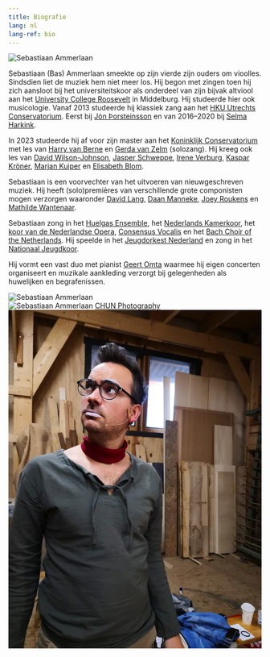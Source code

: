 ```yaml
---
title: Biografie
lang: nl
lang-ref: bio
---
```


<!-- {% include carousel.html height="50" unit="%" duration="7" number="1" %} -->

<img src="/images/bio_rechts.jpg" alt="Sebastiaan Ammerlaan" class="fr w-third ml-auto br-100">

Sebastiaan (Bas) Ammerlaan smeekte op zijn vierde zijn ouders om vioolles. Sindsdien liet de muziek hem niet meer los. Hij begon met zingen toen hij zich aansloot bij het universiteitskoor als onderdeel van zijn bijvak altviool aan het [University College Roosevelt](https://www.ucr.nl) in Middelburg. Hij studeerde hier ook musicologie. Vanaf 2013 studeerde hij klassiek zang aan het [HKU Utrechts Conservatorium](https://www.hku.nl/en/study-at-hku/utrechts-conservatorium). Eerst bij [Jón Þorsteinsson](https://www.jonthorsteinsson.com) en van 2016–2020 bij [Selma Harkink](http://www.selmaharkink.com). 

In 2023 studeerde hij af voor zijn master aan het [Koninklijk Conservatorium](https://www.koncon.nl/) met les van [Harry van Berne](https://www.koxvocaal.nl/vocalist/harry-van-berne/) en [Gerda van Zelm](https://nl.linkedin.com/in/gerdavanzelm) (solozang). Hij kreeg ook les van [David Wilson-Johnson](https://davidwilsonjohnson.eu/), [Jasper Schweppe](https://www.jasperschweppe.nl/), [Irene Verburg](http://www.ireneverburg.nl), [Kaspar Kröner](http://kasparkroener.weebly.com/), [Marjan Kuiper](http://www.marjankuiper.nl) en [Elisabeth Blom](https://www.elisabethblom.nl/).

Sebastiaan is een voorvechter van het uitvoeren van nieuwgeschreven muziek. Hij heeft (solo)premières van verschillende grote componisten mogen verzorgen waaronder [David Lang](https://davidlangmusic.com/), [Daan Manneke](https://www.daanmanneke.nl/), [Joey Roukens](https://joeyroukens.com/) en [Mathilde Wantenaar](https://donemus.nl/composer/mathilde-wantenaar/). 

Sebastiaan zong in het [Huelgas Ensemble](https://www.huelgasensemble.be/), het [Nederlands Kamerkoor](https://www.nederlandskamerkoor.nl/), het [koor van de Nederlandse Opera](https://www.operaballet.nl/koor-van-de-nationale-opera-0), [Consensus Vocalis](https://consensusvocalis.nl/) en het [Bach Choir of the Netherlands](https://beleefklassiek.nl/The-Bach-Choir-Orchestra-of-the-Netherlands). <!--  en [NKK NXT](https://www.nederlandskamerkoor.nl/nl/nkk-nxt) en zong mee met [Meesters & Gezellen](http://www.tettix.nl/) (2016 tot 2018), de [Dutch National Opera Academy](http://www.opera-academy.nl/), [Muziektheater Hollands Diep](http://muziektheaterhollandsdiep.nl/), [TENSO Europe Chamber Choir](https://www.tensoeuropechamberchoir.eu/) en het [Zed Chamber Choir](https://www.hollandscollectief.com/). -->Hij speelde in het [Jeugdorkest Nederland](https://www.jeugdorkest.nl/) en zong in het [Nationaal Jeugdkoor](http://www.nationalekoren.nl).  

Hij vormt een vast duo met pianist [Geert Omta](https://www.geertomta.nl/) waarmee hij eigen concerten organiseert en muzikale aankleding verzorgt bij gelegenheden als huwelijken en begrafenissen. 


<!-- In 2017 richtte hij met sopraan Veronika Akhmetchina het [Ensemble Nieuwe Muziek](/ensembles/enm) op: een ensemble met steeds wisselende bezetting voor het uitvoeren van versgeschreven muziek. Met sopraan Iris Bouman, alt Hester Westra en tenor Dierick Aartsen zingt hij ook in [Ensemble Cantorex](/ensembles/cantorex), een vocaal ensemble gespecialiseerd in Renaissance- en barokmuziek. -->

<!--In 2017 was hij stagiair bij het koor van de [Nationale Opera](https://operaballet.nl) en richtte hij met sopraan Veronika Akhmetchina het [Ensemble Nieuwe Muziek](/ensembles/enm) op: een ensemble met steeds wisselende bezetting voor het uitvoeren van versgeschreven muziek. Met sopraan Iris Bouman, alt Hester Westra en tenor Dierick Aartsen zingt hij ook in [Ensemble Cantorex](/ensembles/cantorex), een vocaal ensemble gespecialiseerd in Renaissance- en barokmuziek.-->

<div class="mw9 center ph3-ns mt5">
  <div class="cf ph2-ns">
    <div class="fl w-100 w-third-ns pa2">
      <img src="/images/actiefoto.jpg" alt="Sebastiaan Ammerlaan" class="br3">
    </div>
    <div class="fl w-100 w-third-ns pa2 tr f7">
      <img src="/images/nnknxt_Bas002.jpg" alt="Sebastiaan Ammerlaan" class="br3">
      <a href=https://bettercallchun.com target='_blank' rel='noopener noreferrer'>CHUN Photography</a>
    </div>
    <div class="fl w-100 w-third-ns pa2">
      <img src="/images/GrowingMusic2022.jpg" alt="Sebastiaan Ammerlaan" class="br3">
    </div>
  </div>
</div>
